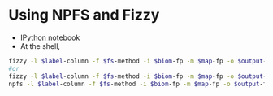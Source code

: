 # Using NPFS and Fizzy 

* [IPython notebook](http://nbviewer.ipython.org/github/EESI/Fizzy/blob/master/test/Fizzy-Notebook.ipynb)
* At the shell, 
```bash 
fizzy -l $label-column -f $fs-method -i $biom-fp -m $map-fp -o $output-fp -n $select --json
#or 
fizzy -l $label-column -f $fs-method -i $biom-fp -m $map-fp -o $output-fp -n $select 
npfs -l $label-column -f $fs-method -i $biom-fp -m $map-fp -o $output-fp -n $select -n $select -c $cpus -b $bootstraps
```
